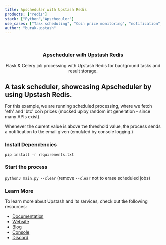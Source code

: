 ```yaml
---
title: Apscheduler with Upstash Redis
products: ["redis"]
stack: ["Python","Apscheduler"]
use_cases: ["Task scheduling", "Coin price monitoring", "notification"]
author: "burak-upstash"
---
```



<br />
<div align="center">


  <h3 align="center">Apscheduler with Upstash Redis</h3>

  <p align="center">
    Flask & Celery job processing with Upstash Redis for background tasks and result storage.

  </p>
</div>


## A task scheduler, showcasing Apscheduler by using Upstash Redis.
For this example, we are running scheduled processing, where we fetch 'eth' and 'btc' coin prices (mocked up by random int generation - since many APIs exist).

Whenever the current value is above the threshold value, the process sends a notification to the email given (emulated by console logging.) 

### Install Dependencies
`pip install -r requirements.txt` 

### Start the process
`python3 main.py --clear` (remove `--clear` not to erase scheduled jobs)

### Learn More

To learn more about Upstash and its services, check out the following resources:

- [Documentation](https://docs.upstash.com)
- [Website](https://upstash.com)
- [Blog](https://upstash.com/blog)
- [Console](https://console.upstash.com)
- [Discord](https://upstash.com/discord)
